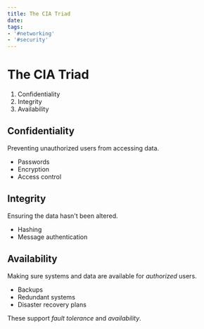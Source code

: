 ```yaml
---
title: The CIA Triad
date:
tags:
- '#networking'
- '#security'
---
```


# The CIA Triad

1. Confidentiality
2. Integrity
3. Availability

## Confidentiality

Preventing unauthorized users from accessing data.

* Passwords
* Encryption
* Access control

## Integrity

Ensuring the data hasn't been altered.

* Hashing
* Message authentication

## Availability

Making sure systems and data are available for _authorized_ users. 

* Backups
* Redundant systems
* Disaster recovery plans

These support _fault tolerance_ and _availability_.